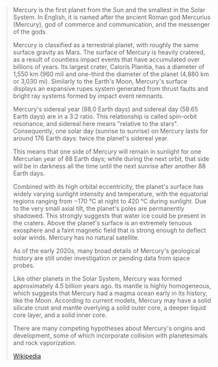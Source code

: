 
> Mercury is the first planet from the Sun and the smallest in the Solar System. 
> In English, it is named after the ancient Roman god Mercurius (Mercury), 
> god of commerce and communication, and the messenger of the gods. 
> 
> Mercury is classified as a terrestrial planet, with roughly the same surface gravity as Mars. 
> The surface of Mercury is heavily cratered, as a result of countless impact events 
> that have accumulated over billions of years. 
> Its largest crater, Caloris Planitia, has a diameter of 1,550 km (960 mi) 
> and one-third the diameter of the planet (4,880 km or 3,030 mi). 
> Similarly to the Earth's Moon, Mercury's surface displays an expansive rupes system 
> generated from thrust faults and bright ray systems formed by impact event remnants.
>
> Mercury's sidereal year (88.0 Earth days) and sidereal day (58.65 Earth days) are in a 3:2 ratio. 
> This relationship is called spin–orbit resonance, and sidereal here means "relative to the stars". 
> Consequently, one solar day (sunrise to sunrise) on Mercury lasts for around 176 Earth days: 
> twice the planet's sidereal year. 
> 
> This means that one side of Mercury will remain in sunlight 
> for one Mercurian year of 88 Earth days; while during the next orbit, 
> that side will be in darkness all the time until the next sunrise after another 88 Earth days.
>
> Combined with its high orbital eccentricity, 
> the planet's surface has widely varying sunlight intensity and temperature, with the 
> equatorial regions ranging from −170 °C at night to 420 °C during sunlight. 
> Due to the very small axial tilt, the planet's poles are permanently shadowed. 
> This strongly suggests that water ice could be present in the craters. 
> Above the planet's surface is an extremely tenuous exosphere 
> and a faint magnetic field that is strong enough to deflect solar winds. 
> Mercury has no natural satellite. 
>
> As of the early 2020s, many broad details of Mercury's geological history 
> are still under investigation or pending data from space probes. 
> 
> Like other planets in the Solar System, Mercury was formed approximately 4.5 billion years ago. 
> Its mantle is highly homogeneous, 
> which suggests that Mercury had a magma ocean early in its history, like the Moon. 
> According to current models, Mercury may have a solid silicate crust and mantle 
> overlying a solid outer core, a deeper liquid core layer, and a solid inner core. 
> 
> There are many competing hypotheses about Mercury's origins and development, 
> some of which incorporate collision with planetesimals and rock vaporization.
>
> [Wikipedia](https://en.wikipedia.org/wiki/Mercury%20(planet))




